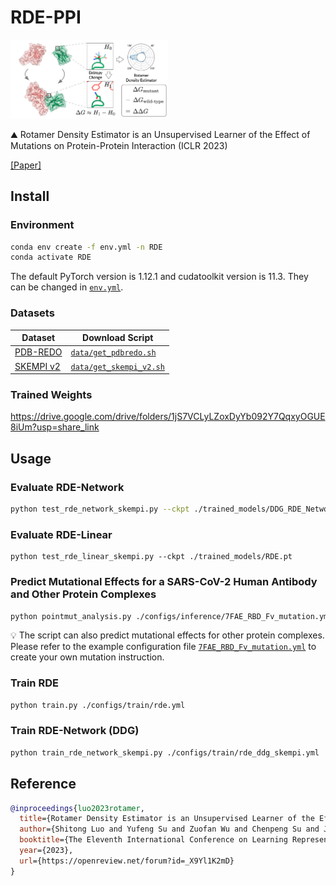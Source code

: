 # RDE-PPI
<img src="./assets/cover.png" alt="cover" style="width:50%;" />

:mountain: Rotamer Density Estimator is an Unsupervised Learner of the Effect of Mutations on Protein-Protein Interaction (ICLR 2023)

[[Paper]](https://www.biorxiv.org/content/10.1101/2023.02.28.530137)

## Install

### Environment

```bash
conda env create -f env.yml -n RDE
conda activate RDE
```

The default PyTorch version is 1.12.1 and cudatoolkit version is 11.3. They can be changed in [`env.yml`](./env.yml).

### Datasets

| Dataset   | Download Script                                    |
| --------- | -------------------------------------------------- |
| [PDB-REDO](https://pdb-redo.eu/)  | [`data/get_pdbredo.sh`](./data/get_pdbredo.sh)     |
| [SKEMPI v2](https://life.bsc.es/pid/skempi2) | [`data/get_skempi_v2.sh`](./data/get_skempi_v2.sh) |

### Trained Weights

https://drive.google.com/drive/folders/1jS7VCLyLZoxDyYb092Y7QqxyOGUE8iUm?usp=share_link

## Usage

### Evaluate RDE-Network

```bash
python test_rde_network_skempi.py --ckpt ./trained_models/DDG_RDE_Network_30k.pt
```

### Evaluate RDE-Linear

```
python test_rde_linear_skempi.py --ckpt ./trained_models/RDE.pt
```

### Predict Mutational Effects for a SARS-CoV-2 Human Antibody and Other Protein Complexes

```bash
python pointmut_analysis.py ./configs/inference/7FAE_RBD_Fv_mutation.yml
```

💡 The script can also predict mutational effects for other protein complexes. Please refer to the example configuration file  [`7FAE_RBD_Fv_mutation.yml`](./configs/inference/7FAE_RBD_Fv_mutation.yml) to create your own mutation instruction.

### Train RDE

```bash
python train.py ./configs/train/rde.yml
```

### Train RDE-Network (DDG)

```bash
python train_rde_network_skempi.py ./configs/train/rde_ddg_skempi.yml
```

## Reference

```bibtex
@inproceedings{luo2023rotamer,
  title={Rotamer Density Estimator is an Unsupervised Learner of the Effect of Mutations on Protein-Protein Interaction},
  author={Shitong Luo and Yufeng Su and Zuofan Wu and Chenpeng Su and Jian Peng and Jianzhu Ma},
  booktitle={The Eleventh International Conference on Learning Representations },
  year={2023},
  url={https://openreview.net/forum?id=_X9Yl1K2mD}
}
```

